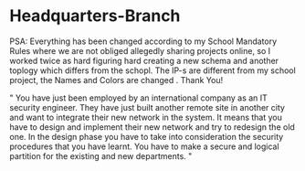# Headquarters-Branch
PSA: Everything has been changed according to my School Mandatory Rules where we are not obliged allegedly sharing projects online, so I worked twice as hard figuring hard creating a new schema and another toplogy which differs from the schopl. The IP-s are different from my school project, the Names and Colors are changed . Thank You! 

"  You have just been employed by an international company as an IT security engineer. They have just built another remote site in another city and want to integrate their new network in the system. It means that you have to design and implement their new network and try to redesign the old one. In the design phase you have to take into consideration the security procedures that you have learnt. You have to make a secure and logical partition for the existing and new departments.  "
